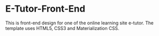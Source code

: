 # E-Tutor-Front-End
This is front-end design for one of the online learning site e-tutor.
The template uses HTML5, CSS3 and Materialization CSS.

